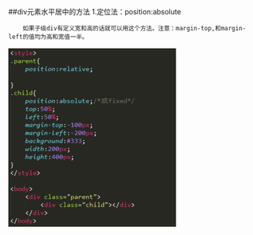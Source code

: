 ##div元素水平居中的方法
    1.定位法：position:absolute

        如果子级div有定义宽和高的话就可以用这个方法。注意：margin-top,和margin-left的值均为高和宽值一半。
    
 ![](/assets/QQ截图20170726162119.png)

    
      


